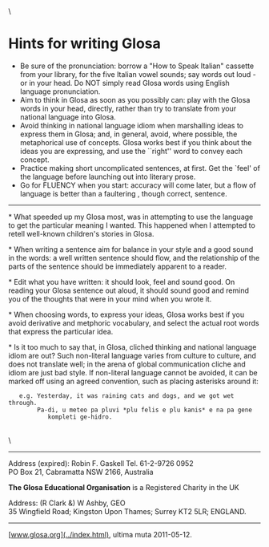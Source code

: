 \
\

Hints for writing Glosa
=======================

-   Be sure of the pronunciation: borrow a \"How to Speak Italian\"
    cassette from your library, for the five Italian vowel sounds; say
    words out loud - or in your head. Do NOT simply read Glosa words
    using English language pronunciation.
-   Aim to think in Glosa as soon as you possibly can: play with the
    Glosa words in your head, directly, rather than try to translate
    from your national language into Glosa.
-   Avoid thinking in national language idiom when marshalling ideas to
    express them in Glosa; and, in general, avoid, where possible, the
    metaphorical use of concepts. Glosa works best if you think about
    the ideas you are expressing, and use the \`\`right\'\' word to
    convey each concept.
-   Practice making short uncomplicated sentences, at first. Get the
    \`feel\' of the language before launching out into literary prose.
-   Go for FLUENCY when you start: accuracy will come later, but a flow
    of language is better than a faultering , though correct, sentence.

------------------------------------------------------------------------

\* What speeded up my Glosa most, was in attempting to use the language
to get the particular meaning I wanted. This happened when I attempted
to retell well-known children\'s stories in Glosa.

\* When writing a sentence aim for balance in your style and a good
sound in the words: a well written sentence should flow, and the
relationship of the parts of the sentence should be immediately apparent
to a reader.

\* Edit what you have written: it should look, feel and sound good. On
reading your Glosa sentence out aloud, it should sound good and remind
you of the thoughts that were in your mind when you wrote it.

\* When choosing words, to express your ideas, Glosa works best if you
avoid derivative and metphoric vocabulary, and select the actual root
words that express the particular idea.

\* Is it too much to say that, in Glosa, cliched thinking and national
language idiom are out? Such non-literal language varies from culture to
culture, and does not translate well; in the arena of global
communication cliche and idiom are just bad style. If non-literal
language cannot be avoided, it can be marked off using an agreed
convention, such as placing asterisks around it:

       e.g. Yesterday, it was raining cats and dogs, and we got wet through.
            Pa-di, u meteo pa pluvi *plu felis e plu kanis* e na pa gene
               kompleti ge-hidro.

\
\

------------------------------------------------------------------------

Address (expired): Robin F. Gaskell Tel. 61-2-9726 0952\
PO Box 21, Cabramatta NSW 2166, Australia

**The Glosa Educational Organisation** is a Registered Charity in the UK

Address: (R Clark &) W Ashby, GEO\
35 Wingfield Road; Kingston Upon Thames; Surrey KT2 5LR; ENGLAND.

------------------------------------------------------------------------

[www.glosa.org](../index.html), ultima muta 2011-05-12.
